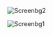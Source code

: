 ![Screenbg2](https://github.com/Kushnu14/MyGemini/assets/152047235/b35f18a0-b832-4d64-8c1e-41f27e887b44)


![Screenbg1](https://github.com/Kushnu14/MyGemini/assets/152047235/635ed444-65f0-4140-9df8-4891d8e0c527)
